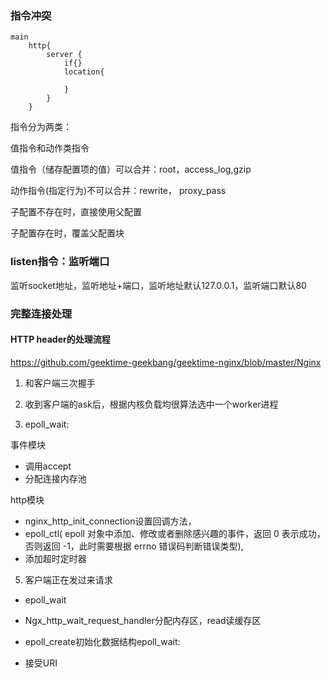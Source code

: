 ### 指令冲突

```
main
	http{
		server {
			if{}
			location{
				
			}
		}
	}
```

指令分为两类：

值指令和动作类指令

值指令（储存配置项的值）可以合并：root，access_log,gzip

动作指令(指定行为)不可以合并：rewrite， proxy_pass

子配置不存在时，直接使用父配置

子配置存在时，覆盖父配置块

### listen指令：监听端口

监听socket地址，监听地址+端口，监听地址默认127.0.0.1，监听端口默认80

### 完整连接处理

#### HTTP header的处理流程

https://github.com/geektime-geekbang/geektime-nginx/blob/master/Nginx

1. 和客户端三次握手

2. 收到客户端的ask后，根据内核负载均很算法选中一个worker进程

3. epoll_wait: 

事件模块

* 调用accept
* 分配连接内存池 

http模块

* nginx_http_init_connection设置回调方法，
* epoll_ctl( epoll 对象中添加、修改或者删除感兴趣的事件，返回 0 表示成功，否则返回 -1，此时需要根据 errno 错误码判断错误类型),
* 添加超时定时器

5. 客户端正在发过来请求

* epoll_wait
* Ngx_http_wait_request_handler分配内存区，read读缓存区
* epoll_create初始化数据结构epoll_wait: 

* 接受URI

